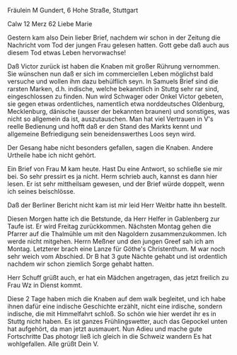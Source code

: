 Fräulein M Gundert, 6 Hohe Straße, Stuttgart

 Calw 12 Merz 62
Liebe Marie

Gestern kam also Dein lieber Brief, nachdem wir schon in der Zeitung die Nachricht vom Tod der jungen Frau gelesen hatten. Gott gebe daß auch aus diesem Tod etwas Leben hervorwachse!

Daß Victor zurück ist haben die Knaben mit großer Rührung vernommen. Sie wünschen nun daß er sich im commerciellen Leben möglichst bald versuche und wollen ihm dazu behülflich seyn. In Samuels Brief sind die rarsten Marken, d.h. indische, welche bekanntlich in Stuttg sehr rar sind, eingeschlossen zu finden. Nun wird Schwager oder Onkel Victor gebeten, sie gegen etwas ordentliches, namentlich etwa norddeutsches Oldenburg, Mecklenburg, dänische (ausser der bekannten braunen) und sonstiges, was nicht so allgemein da ist, auszutauschen. Man hat viel Vertrauen in V's reelle Bedienung und hofft daß er den Stand des Markts kennt und allgemeine Befriedigung sein beneidenswerthes Loos seyn wird.

Der Gesang habe nicht besonders gefallen, sagen die Knaben. Andere Urtheile habe ich nicht gehört.

Ein Brief von Frau M kam heute. Hast Du eine Antwort, so schließe sie mir bei. So sehr pressirt es ja nicht. Herm schrieb auch, kannst es dann hier lesen. Er ist sehr mittheilsam gewesen, und der Brief würde doppelt, wenn ich seines beischlösse.

Daß der Berliner Bericht nicht kam ist mir leid Herr Weitbr hatte ihn bestellt.

Diesen Morgen hatte ich die Betstunde, da Herr Helfer in Gablenberg zur Taufe ist. Er wird Freitag zurückkommen. Nächsten Montag gehen die Pfarrer auf die Thalmühle um mit den Nagoldern zusammenzukommen. Ich werde nicht mitgehen. Herrn Meßner und den jungen Greef sah ich am Montag. Letzterer brach eine Lanze für Göthe's Christenthum. M war noch sehr weich vom Abschied. Dr B hat 3 gute Nächte gehabt und ist ordentlich nachdem wir schon ziemlich Sorge gehabt hatten.

Herr Schuff grüßt auch, er hat ein Mädchen angetragen, das jetzt freilich zu Frau Wz in Dienst kommt.

Diese 2 Tage haben mich die Knaben auf dem walk begleitet, und ich habe ihnen dafür eine indische Geschichte erzählt, nicht eine irdische, sondern indische, die mit Himmelfahrt schloß. So schön wie hier werdet ihr es in Stuttg nicht haben. Es ist ganzes Frühlingswetter, auch das Gepockel unten hat aufgehört, da man jetzt ausmauert. Nun Adieu und mache gute Fortschritte Das photogr ließ ich gleich in die Schweiz wandern Es hat wohlgefallen. 
 Alle grüßt Dein V.
